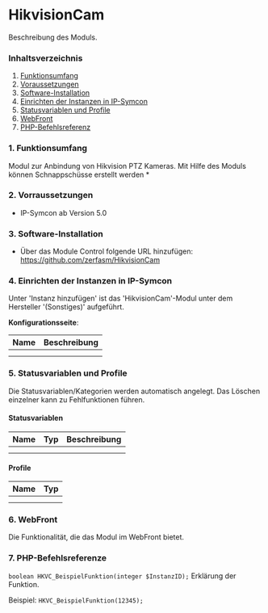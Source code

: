 # HikvisionCam
Beschreibung des Moduls.

### Inhaltsverzeichnis

1. [Funktionsumfang](#1-funktionsumfang)
2. [Voraussetzungen](#2-voraussetzungen)
3. [Software-Installation](#3-software-installation)
4. [Einrichten der Instanzen in IP-Symcon](#4-einrichten-der-instanzen-in-ip-symcon)
5. [Statusvariablen und Profile](#5-statusvariablen-und-profile)
6. [WebFront](#6-webfront)
7. [PHP-Befehlsreferenz](#7-php-befehlsreferenz)

### 1. Funktionsumfang
Modul zur Anbindung von Hikvision PTZ Kameras. Mit Hilfe des Moduls können Schnappschüsse erstellt werden
*

### 2. Vorraussetzungen

- IP-Symcon ab Version 5.0

### 3. Software-Installation

* Über das Module Control folgende URL hinzufügen: https://github.com/zerfasm/HikvisionCam

### 4. Einrichten der Instanzen in IP-Symcon

 Unter 'Instanz hinzufügen' ist das 'HikvisionCam'-Modul unter dem Hersteller '(Sonstiges)' aufgeführt.

__Konfigurationsseite__:

Name     | Beschreibung
-------- | ------------------
         |
         |

### 5. Statusvariablen und Profile

Die Statusvariablen/Kategorien werden automatisch angelegt. Das Löschen einzelner kann zu Fehlfunktionen führen.

#### Statusvariablen

Name   | Typ     | Beschreibung
------ | ------- | ------------
       |         |
       |         |

#### Profile

Name   | Typ
------ | -------
       |
       |

### 6. WebFront

Die Funktionalität, die das Modul im WebFront bietet.

### 7. PHP-Befehlsreferenze

`boolean HKVC_BeispielFunktion(integer $InstanzID);`
Erklärung der Funktion.

Beispiel:
`HKVC_BeispielFunktion(12345);`
